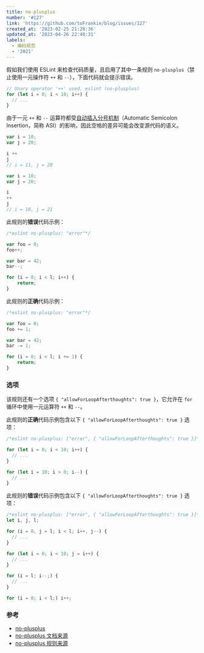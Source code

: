 ```yaml
---
title: no-plusplus
number: '#127'
link: 'https://github.com/toFrankie/blog/issues/127'
created_at: '2023-02-25 21:28:36'
updated_at: '2023-04-26 22:48:31'
labels:
  - 编码规范
  - '2021'
---
```

假如我们使用 ESLint 来检查代码质量，且启用了其中一条规则 `no-plusplus`（禁止使用一元操作符 `++` 和 `--`），下面代码就会提示错误。
```js
// Unary operator '++' used. eslint (no-plusplus)
for (let i = 0; i < 10; i++) {
  // ...
}
```
由于一元 `++` 和 `--` 运算符都受[自动插入分号机制](https://www.jianshu.com/p/05cd9981dc56)（Automatic Semicolon Insertion，简称 ASI）的影响，因此空格的差异可能会改变源代码的语义。

```js
var i = 10;
var j = 20;

i ++
j
// i = 11, j = 20
```

```js
var i = 10;
var j = 20;

i
++
j
// i = 10, j = 21
```

此规则的**错误**代码示例：
```js
/*eslint no-plusplus: "error"*/

var foo = 0;
foo++;

var bar = 42;
bar--;

for (i = 0; i < l; i++) {
    return;
}
```
此规则的**正确**代码示例：
```js
/*eslint no-plusplus: "error"*/

var foo = 0;
foo += 1;

var bar = 42;
bar -= 1;

for (i = 0; i < l; i += 1) {
    return;
}
```
### 选项

该规则还有一个选项 `{ "allowForLoopAfterthoughts": true }`，它允许在 `for` 循环中使用一元运算符 `++` 和 `--`。

此规则的**正确**代码示例包含以下 `{ "allowForLoopAfterthoughts": true }` 选项：

```js
/*eslint no-plusplus: ["error", { "allowForLoopAfterthoughts": true }]*/

for (let i = 0; i < 10; i++) {
  // ...
}

for (let i = 10; i > 0; i--) {
  // ...
}
```

此规则的**错误**代码示例包含以下 `{ "allowForLoopAfterthoughts": true }` 选项：

```js
/*eslint no-plusplus: ["error", { "allowForLoopAfterthoughts": true }]*/
let i, j, l;

for (i = 0, j = l; i < l; i++, j--) {
  // ...
}

for (let i = 0; i < 10; j = i++) {
  // ...
}

for (i = l; i--;) {
  // ...
}

for (i = 0; i < l;) i++;
```
### 参考

* [no-plusplus](https://cloud.tencent.com/developer/section/1135736)
* [no-plusplus 文档来源](https://github.com/eslint/eslint/blob/master/docs/rules/no-plusplus.md)
* [no-plusplus 规则来源](https://github.com/eslint/eslint/blob/master/lib/rules/no-plusplus.js)

